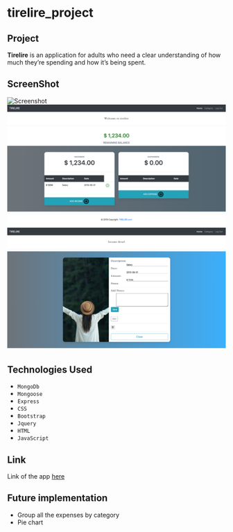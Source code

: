# tirelire_project

## Project 

**Tirelire** is an application for adults who need a clear understanding of how much they’re spending and how it’s being spent.

## ScreenShot

![Screenshot](image/img1.png)
![Screenshot](image/img3.png)
![Screenshot](image/img2.png)

## Technologies Used

- `MongoDb`
- `Mongoose`
- `Express`
- `CSS`
- `Bootstrap`
- `Jquery`
- `HTML`
- `JavaScript`

## Link

Link of the app [here](https://tirelire-sei.herokuapp.com/users)

## Future implementation

- Group all the expenses by category
- Pie chart
